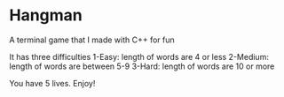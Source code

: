# Hangman
A terminal game that I made with C++ for fun

It has three difficulties
1-Easy: length of words are 4 or less
2-Medium: length of words are between 5-9
3-Hard: length of words are 10 or more

You have 5 lives.
Enjoy!
